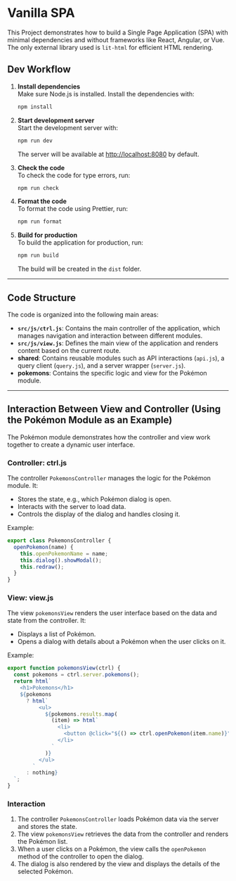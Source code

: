 # Vanilla SPA

This Project demonstrates how to build a Single Page Application (SPA) with minimal dependencies and without frameworks like React, Angular, or Vue. The only external library used is `lit-html` for efficient HTML rendering.

## Dev Workflow

1. **Install dependencies**  
   Make sure Node.js is installed. Install the dependencies with:

   ```sh
   npm install
   ```

2. **Start development server**  
   Start the development server with:

   ```sh
   npm run dev
   ```

   The server will be available at [http://localhost:8080](http://localhost:8080) by default.

3. **Check the code**  
   To check the code for type errors, run:

   ```sh
   npm run check
   ```

4. **Format the code**  
   To format the code using Prettier, run:

   ```sh
   npm run format
   ```

5. **Build for production**  
   To build the application for production, run:

   ```sh
   npm run build
   ```

   The build will be created in the `dist` folder.

---

## Code Structure

The code is organized into the following main areas:

- **`src/js/ctrl.js`**: Contains the main controller of the application, which manages navigation and interaction between different modules.
- **`src/js/view.js`**: Defines the main view of the application and renders content based on the current route.
- **shared**: Contains reusable modules such as API interactions (`api.js`), a query client (`query.js`), and a server wrapper (`server.js`).
- **pokemons**: Contains the specific logic and view for the Pokémon module.

---

## Interaction Between View and Controller (Using the Pokémon Module as an Example)

The Pokémon module demonstrates how the controller and view work together to create a dynamic user interface.

### Controller: ctrl.js

The controller `PokemonsController` manages the logic for the Pokémon module. It:

- Stores the state, e.g., which Pokémon dialog is open.
- Interacts with the server to load data.
- Controls the display of the dialog and handles closing it.

Example:

```js
export class PokemonsController {
  openPokemon(name) {
    this.openPokemonName = name;
    this.dialog().showModal();
    this.redraw();
  }
}
```

### View: view.js

The view `pokemonsView` renders the user interface based on the data and state from the controller. It:

- Displays a list of Pokémon.
- Opens a dialog with details about a Pokémon when the user clicks on it.

Example:

```js
export function pokemonsView(ctrl) {
  const pokemons = ctrl.server.pokemons();
  return html`
    <h1>Pokemons</h1>
    ${pokemons
      ? html`
          <ul>
            ${pokemons.results.map(
              (item) => html`
                <li>
                  <button @click="${() => ctrl.openPokemon(item.name)}">${item.name}</button>
                </li>
              `
            )}
          </ul>
        `
      : nothing}
  `;
}
```

### Interaction

1. The controller `PokemonsController` loads Pokémon data via the server and stores the state.
2. The view `pokemonsView` retrieves the data from the controller and renders the Pokémon list.
3. When a user clicks on a Pokémon, the view calls the `openPokemon` method of the controller to open the dialog.
4. The dialog is also rendered by the view and displays the details of the selected Pokémon.
